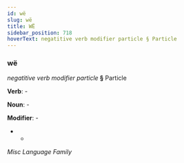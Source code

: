 ```yaml
---
id: wë
slug: wë
title: WË
sidebar_position: 718
hoverText: negatitive verb modifier particle § Particle
---
```


### wë

*negatitive verb modifier particle* **§** Particle

**Verb**: -

**Noun**: -

**Modifier**: -

- -

*Misc Language Family*